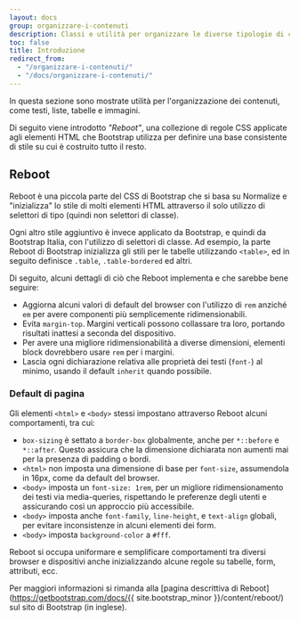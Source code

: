 ```yaml
---
layout: docs
group: organizzare-i-contenuti
description: Classi e utilità per organizzare le diverse tipologie di contenuti all'interno di una pagina web
toc: false
title: Introduzione
redirect_from:
  - "/organizzare-i-contenuti/"
  - "/docs/organizzare-i-contenuti/"
---
```


In questa sezione sono mostrate utilità per l'organizzazione dei contenuti, come testi, liste, tabelle e immagini.

Di seguito viene introdotto _"Reboot"_, una collezione di regole CSS applicate agli elementi HTML che Bootstrap utilizza per definire una base consistente di stile su cui è costruito tutto il resto.

## Reboot

Reboot è una piccola parte del CSS di Bootstrap che si basa su Normalize e "inizializza" lo stile di molti elementi HTML
attraverso il solo utilizzo di selettori di tipo (quindi non selettori di classe).

Ogni altro stile aggiuntivo è invece applicato da Bootstrap, e quindi da Bootstrap Italia, con l'utilizzo di selettori di classe.
Ad esempio, la parte Reboot di Bootstrap inizializza gli stili per le tabelle utilizzando `<table>`, ed in seguito
definisce `.table`, `.table-bordered` ed altri.

Di seguito, alcuni dettagli di ciò che Reboot implementa e che sarebbe bene seguire:

- Aggiorna alcuni valori di default del browser con l'utilizzo di `rem` anziché `em` per avere componenti più semplicemente ridimensionabili.
- Evita `margin-top`. Margini verticali possono collassare tra loro, portando risultati inattesi a seconda del dispositivo.  
- Per avere una migliore ridimensionabilità a diverse dimensioni, elementi block dovrebbero usare `rem` per i margini.
- Lascia ogni dichiarazione relativa alle proprietà dei testi (`font-`) al minimo, usando il default `inherit` quando possibile.


### Default di pagina

Gli elementi `<html>` e `<body>` stessi impostano attraverso Reboot alcuni comportamenti, tra cui:

- `box-sizing` è settato a `border-box` globalmente, anche per `*::before` e `*::after`. Questo assicura che la dimensione dichiarata non aumenti mai per la presenza di padding o bordi.
- `<html>` non imposta una dimensione di base per `font-size`, assumendola in 16px, come da default del browser.
- `<body>` imposta un `font-size: 1rem`, per un migliore ridimensionamento dei testi via media-queries, rispettando le preferenze degli utenti e assicurando così un approccio più accessibile.
- `<body>` imposta anche `font-family`, `line-height`, e `text-align` globali, per evitare inconsistenze in alcuni elementi dei form.
- `<body>` imposta `background-color` a `#fff`.

Reboot si occupa uniformare e semplificare comportamenti tra diversi browser e dispositivi anche inizializzando alcune regole su tabelle, form, attributi, ecc.

Per maggiori informazioni si rimanda alla [pagina descrittiva di Reboot](https://getbootstrap.com/docs/{{ site.bootstrap_minor }}/content/reboot/) sul sito di Bootstrap (in inglese).
